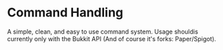 # Command Handling

A simple, clean, and easy to use command system. Usage
shouldis currently only with the Bukkit API (And of course it's forks: Paper/Spigot).
